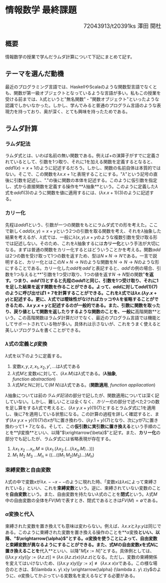 # 情報数学 最終課題

<div align="right"><font size=4.5px>72043913/t20391ks 澤田 開杜</font></div>

## 概要

  情報数学の授業で学んだラムダ計算について下記にまとめて記す。

## テーマを選んだ動機

  最近のプログラミング言語では、HaskellやScalaのような関数型言語でなくとも、関数が第一級オブジェクトとなっているような言語が多い。私もこの授業を受ける前までは、λ式というと"無名関数"・"関数オブジェクト"といったような認識でしかいなかった。しかし、学んでみると普通のプログラム言語のような表現力を持っており、奥が深く、とても興味を持ったためである。

## ラムダ計算

  ### ラムダ記法

  ラムダ式とは、いわば名前の無い関数である。例えば$+$の演算子がすでに定義されているとして、引数を1つ取り、それに$1$を加える関数を定義するとなると、$add1(x)=x+1$のように記述するだろう。しかし、関数の名前自体は本質的ではない。そこで、この関数を$\lambda x. x + 1$と表現することにする。"$\lambda$"という記号の直後に引数を記述し、"$.$"の後に関数の本体を記述する。このように仮引数を指定し、式から直接関数を定義する操作を**$\lambda$抽象**という。このように定義した$\lambda$式を$add1(3)$のように関数を値に適用するには、$(\lambda x.x+1)(3)$のように記述する。

### カリー化

  先程は$add1$という、引数が一つの関数をもとにラムダ式での形を考えた。ここで新しく$add(x,y)=x+y$という2つの引数を取る関数を考え、それを$\lambda$抽象した結果を考えるが、$\lambda$式では、一般に$\lambda (x, y).x+y$のような複数引数を受け取る形では記述しない。そのため、これを$\lambda$抽象するには**カリー化**という手法が大切になる。まずは普通の関数をカリー化するとはどういうことかを考える。関数$add$は2つの数を受け取って1つの数を返すため、型は$N \times N \to N$である。一言で説明すると、カリー化とはこの$N \times N \to N$のような関数を$N \to N \to N$のような形にすることである。カリー化した$add$を$add'$と表記すると、$add'$の例の場合、引数を$1$つ与えると**"引数を1つ受け取り、1つの値を返す$N \to N$型の関数"**を返す。つまり、$add'(1)$とすると先程の$add1$と同じ、引数を1つ受け取り、それに1を足した結果を返す関数を作ることができる。よって、$add$に対して$add(1)(7)$のように呼び出せば$1+7$を計算することができる。これを$\lambda$式では$\lambda x.(\lambda y. x+y)$と記述する。更に、$\lambda$式では曖昧性がなければカッコや$\lambda$を省略することができるため、$\lambda x\ y.x+y$と記述するのが一般的である。また、引数に関数を取ったり、戻り値として関数を返したりするような関数のことを、一般に**高階関数**という。この高階関数はラムダ計算だけでなく、最近のプログラム言語では機能としてサポートされている物が多い。具体れは示さないが、これをうまく使えると美しいプログラムを書くことができる。

### $\lambda$式の定義と$\beta$変換

$\lambda$式を以下のように定義する。

1. 変数$x,y,z,x_1,x_2,y',...$は$\lambda$式である
2. $\lambda$式$M$と変数$x$に対して、$(\lambda x.M)$は$\lambda$式である。(**$\lambda$抽象**, $function\ abstraction$)
3. $\lambda$式$M$と$N$に対して$(M\ N)$は$\lambda$式である。(**関数適用**, $function\ appliacation$)

$\lambda$抽象については前の*ラムダ記法*の部分で記したが、関数適用については深く記していない。しかし、難しいことは全くなく、*カリー化*の部分で述べた2つの数を足し算をする$\lambda$式で考えると、$(\lambda x\ y.x+y)(1)(7)$とするとラムダ式に$1$を適用し、後に$7$を適用している状態になる。この計算の過程を詳しく確認すると、まず$(\lambda x\ y.x+y)(1)(7)$の$x$が$1$に置き換わり、$(\lambda y. 1+y)(7)$となり、次に$y$が$7$に置き換わって$1+7$となる。そして、この**仮引数に実引数に置き換える**という手順のことを**$\beta$変換**といい、以降"$\xrightarrow{\beta}$"と記す。また、**カリー化**の部分でも記したが、ラムダ式には省略表現が存在する。

1. $\lambda x_1\ x_2\ ... x_n.M \equiv (\lambda x_1.(\lambda x_2.(...(\lambda x_n.M)...)))$
2. $M_1\ M_2\ M_3\ ... M_n \equiv ((...((M_1\ M_2)M_3)...)M_n)$

### 束縛変数と自由変数

  $\lambda$式の中で変数$x$が$\lambda x.--x--$のように現れた時、「変数$x$は$\lambda x$によって束縛されている」といい、これを**束縛変数**という。逆に、束縛されていない変数のことを**自由変数**という。また、自由変数を持たない$\lambda$式のことを**閉式**という。$\lambda$式$M$中の自由変数の全体を$FV(M)$で表すとき、閉式であるときは$FV(M)=\emptyset$である。

### $\alpha$変換と代入

  束縛された変数を置き換えても意味は変わらない。例えば、$\lambda x.x$と$\lambda y.y$は同じである。このように束縛された変数を置き換える操作のことを**$\alpha$変換**といい、以降、"$\xrightarrow{\alpha}$"とする。$\alpha$変換を使うことによって、自由変数と束縛変数が異なるようにすることができる。また、式$M$の自由変数$x$を式$N$に置き換えることを**代入**といい、以降"$M[x := N]$"とする。具体例としては、$((\lambda x. y\ x)y)[y := (\lambda z.z)] \equiv (\lambda x.(\lambda z.z)x)(\lambda z.z)$となる。ただし、変数の束縛関係を変えてはいけないため、$((\lambda x.y\ x)y)[y := x] \not \equiv (\lambda x.x\ x)x$である。この様な場合のときは、$(\lambda x. y\ x)y \xrightarrow{\alpha} (\lambda z. y\ z)y$のように、$\alpha$変換してかぶっている変数名を変えるなどする必要がある。



